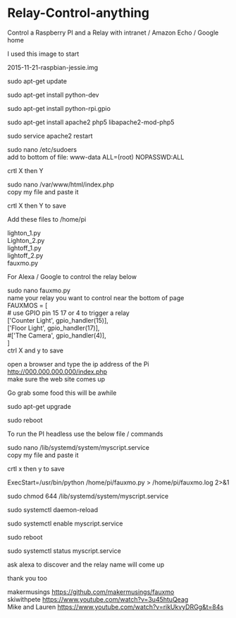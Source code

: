 # Relay-Control-anything
Control a Raspberry PI and a Relay with intranet / Amazon Echo / Google home 

I used this image to start

2015-11-21-raspbian-jessie.img

sudo apt-get update 

sudo apt-get install python-dev

sudo apt-get install python-rpi.gpio

sudo apt-get install apache2 php5 libapache2-mod-php5

sudo service apache2 restart

sudo nano /etc/sudoers<br>
 add to bottom of file:  www-data ALL=(root) NOPASSWD:ALL

crtl X then Y

sudo nano /var/www/html/index.php <br>
copy my file and paste it

crtl X then Y to save

Add these files to /home/pi 

lighton_1.py<br>
Lighton_2.py<br>
lightoff_1.py<br>
lightoff_2.py<br>
fauxmo.py<br>

For Alexa / Google to control the relay below

sudo nano fauxmo.py <br>
name your relay you want to control near the bottom of page <br>
FAUXMOS = [ <br>
    # use GPIO pin 15 17 or 4 to trigger a relay <br>
	['Counter Light', gpio_handler(15)], <br>
	['Floor Light', gpio_handler(17)], <br>
	#['The Camera', gpio_handler(4)], <br>
] <br>
ctrl X and y to save

open a browser and type the ip address of the Pi<br> 
http://000.000.000.000/index.php <br>
make sure the web site comes up

Go grab some food this will be awhile

sudo apt-get upgrade

sudo reboot

To run the PI headless use the below file / commands

sudo nano /lib/systemd/system/myscript.service <br>
copy my file and paste it

crtl x then y to save

ExecStart=/usr/bin/python /home/pi/fauxmo.py > /home/pi/fauxmo.log 2>&1

sudo chmod 644 /lib/systemd/system/myscript.service

sudo systemctl daemon-reload

sudo systemctl enable myscript.service

sudo reboot

sudo systemctl status myscript.service

ask alexa to discover and the relay name will come up

thank you too

makermusings https://github.com/makermusings/fauxmo <br>
skiwithpete https://www.youtube.com/watch?v=3u45htuQeag <br>
Mike and Lauren https://www.youtube.com/watch?v=rikUkvyDRGg&t=84s

